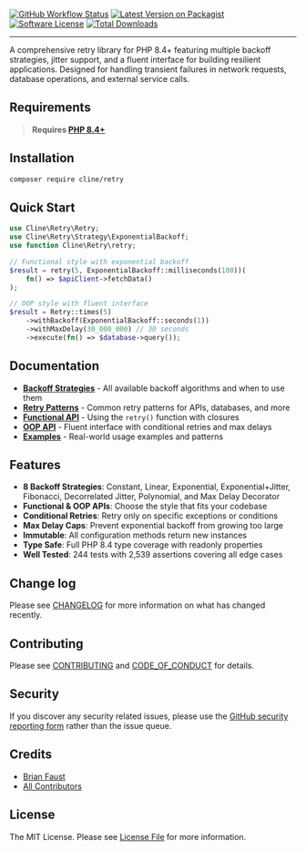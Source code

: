 [![GitHub Workflow Status][ico-tests]][link-tests]
[![Latest Version on Packagist][ico-version]][link-packagist]
[![Software License][ico-license]](LICENSE.md)
[![Total Downloads][ico-downloads]][link-downloads]

------

A comprehensive retry library for PHP 8.4+ featuring multiple backoff strategies, jitter support, and a fluent interface for building resilient applications. Designed for handling transient failures in network requests, database operations, and external service calls.

## Requirements

> **Requires [PHP 8.4+](https://php.net/releases/)**

## Installation

```bash
composer require cline/retry
```

## Quick Start

```php
use Cline\Retry\Retry;
use Cline\Retry\Strategy\ExponentialBackoff;
use function Cline\Retry\retry;

// Functional style with exponential backoff
$result = retry(5, ExponentialBackoff::milliseconds(100))(
    fn() => $apiClient->fetchData()
);

// OOP style with fluent interface
$result = Retry::times(5)
    ->withBackoff(ExponentialBackoff::seconds(1))
    ->withMaxDelay(30_000_000) // 30 seconds
    ->execute(fn() => $database->query());
```

## Documentation

- **[Backoff Strategies](cookbook/backoff-strategies.md)** - All available backoff algorithms and when to use them
- **[Retry Patterns](cookbook/retry-patterns.md)** - Common retry patterns for APIs, databases, and more
- **[Functional API](cookbook/functional-api.md)** - Using the `retry()` function with closures
- **[OOP API](cookbook/oop-api.md)** - Fluent interface with conditional retries and max delays
- **[Examples](cookbook/examples.md)** - Real-world usage examples and patterns

## Features

- **8 Backoff Strategies**: Constant, Linear, Exponential, Exponential+Jitter, Fibonacci, Decorrelated Jitter, Polynomial, and Max Delay Decorator
- **Functional & OOP APIs**: Choose the style that fits your codebase
- **Conditional Retries**: Retry only on specific exceptions or conditions
- **Max Delay Caps**: Prevent exponential backoff from growing too large
- **Immutable**: All configuration methods return new instances
- **Type Safe**: Full PHP 8.4 type coverage with readonly properties
- **Well Tested**: 244 tests with 2,539 assertions covering all edge cases

## Change log

Please see [CHANGELOG](CHANGELOG.md) for more information on what has changed recently.

## Contributing

Please see [CONTRIBUTING](CONTRIBUTING.md) and [CODE_OF_CONDUCT](CODE_OF_CONDUCT.md) for details.

## Security

If you discover any security related issues, please use the [GitHub security reporting form][link-security] rather than the issue queue.

## Credits

- [Brian Faust][link-maintainer]
- [All Contributors][link-contributors]

## License

The MIT License. Please see [License File](LICENSE.md) for more information.

[ico-tests]: https://github.com/faustbrian/retry/actions/workflows/quality-assurance.yaml/badge.svg
[ico-version]: https://img.shields.io/packagist/v/cline/retry.svg
[ico-license]: https://img.shields.io/badge/License-MIT-green.svg
[ico-downloads]: https://img.shields.io/packagist/dt/cline/retry.svg

[link-tests]: https://github.com/faustbrian/retry/actions
[link-packagist]: https://packagist.org/packages/cline/retry
[link-downloads]: https://packagist.org/packages/cline/retry
[link-security]: https://github.com/faustbrian/retry/security
[link-maintainer]: https://github.com/faustbrian
[link-contributors]: ../../contributors
